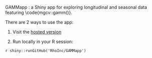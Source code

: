 GAMMapp : a Shiny app for exploring longitudinal and seasonal data featuring \code{mgcv::gamm()}.

There are 2 ways to use the app:

1. Visit the [hosted version]('https://becca-krouse.shinyapps.io/GAMMapp/')

2. Run locally in your R session:

`r
shiny::runGitHub('RhoInc/GAMMapp')
`


